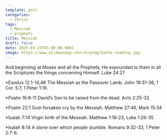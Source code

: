 ```yaml
---
template: post
categories:
  - Christ
tags:
  - Messiah
  - prophets
title: Messiah
draft: false
date: 2025-03-23T05:00:00.000Z
image: https://www.wildwoodag.church/pimg/bible-reading.jpg
---
```

And beginning at Moses and all the Prophets, He expounded to them in all the Scriptures the things concerning Himself. Luke 24:27

*Exodus 12:1-14,46 The Messiah as the Passover Lamb. John 19:31-36, 1 Cor. 5:7, 1 Peter 1:19.

*Psalm 16:8-11 David’s Son to be raised from the dead. Acts 2:25-32.

*Psalm 22:1 God-forsaken cry by the Messiah. Matthew 27:46, Mark 15:34

*Isaiah 7:14 Virgin birth of the Messiah. Matthew 1:18-23, Luke 1:26-35

*Isaiah 8:14 A stone over which people stumble. Romans 9:32-33, 1 Peter 2:7-8.
